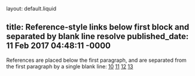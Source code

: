 layout: default.liquid

title: Reference-style links below first block and separated by blank line resolve
published_date: 11 Feb 2017 04:48:11 -0000
---

References are placed below the first paragraph, and are separated from the
first paragraph by a single blank line:
[10][] [11][] [12][] [13][]

[10]: /0
 [11]: /1
  [12]: /2
   [13]: /3
